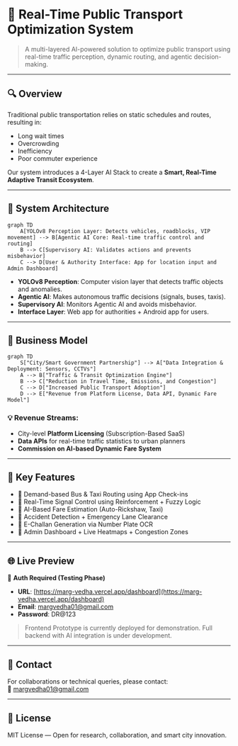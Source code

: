 # 🚦 Real-Time Public Transport Optimization System

> A multi-layered AI-powered solution to optimize public transport using real-time traffic perception, dynamic routing, and agentic decision-making.

---

## 🔍 Overview

Traditional public transportation relies on static schedules and routes, resulting in:
- Long wait times
- Overcrowding
- Inefficiency
- Poor commuter experience

Our system introduces a 4-Layer AI Stack to create a **Smart, Real-Time Adaptive Transit Ecosystem**.

---

## 🧠 System Architecture

```mermaid
graph TD
    A[YOLOv8 Perception Layer: Detects vehicles, roadblocks, VIP movement] --> B[Agentic AI Core: Real-time traffic control and routing]
    B --> C[Supervisory AI: Validates actions and prevents misbehavior]
    C --> D[User & Authority Interface: App for location input and Admin Dashboard]
```

- **YOLOv8 Perception**: Computer vision layer that detects traffic objects and anomalies.
- **Agentic AI**: Makes autonomous traffic decisions (signals, buses, taxis).
- **Supervisory AI**: Monitors Agentic AI and avoids misbehavior.
- **Interface Layer**: Web app for authorities + Android app for users.

---

## 💼 Business Model

```mermaid
graph TD
    S["City/Smart Government Partnership"] --> A["Data Integration & Deployment: Sensors, CCTVs"]
    A --> B["Traffic & Transit Optimization Engine"]
    B --> C["Reduction in Travel Time, Emissions, and Congestion"]
    C --> D["Increased Public Transport Adoption"]
    D --> E["Revenue from Platform License, Data API, Dynamic Fare Model"]

```

### 💡 Revenue Streams:
- City-level **Platform Licensing** (Subscription-Based SaaS)
- **Data APIs** for real-time traffic statistics to urban planners
- **Commission on AI-based Dynamic Fare System**

---

## 🔑 Key Features

- 🚌 Demand-based Bus & Taxi Routing using App Check-ins
- 🚦 Real-Time Signal Control using Reinforcement + Fuzzy Logic
- 🧾 AI-Based Fare Estimation (Auto-Rickshaw, Taxi)
- 🛑 Accident Detection + Emergency Lane Clearance
- 👮 E-Challan Generation via Number Plate OCR
- 📡 Admin Dashboard + Live Heatmaps + Congestion Zones

---

## 🌐 Live Preview

🔐 **Auth Required (Testing Phase)**  
- **URL**: [https://marg-vedha.vercel.app/dashboard](https://marg-vedha.vercel.app/dashboard)  
- **Email**: margvedha01@gmail.com  
- **Password**: DR@123

> Frontend Prototype is currently deployed for demonstration. Full backend with AI integration is under development.

---

## 📩 Contact

For collaborations or technical queries, please contact:  
📧 margvedha01@gmail.com

---

## 📜 License

MIT License — Open for research, collaboration, and smart city innovation.
